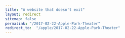 ```yaml
---
title: "A website that doesn't exit"
layout: redirect
sitemap: false
permalink: "/2017-02-22-Apple-Park-Theater"
redirect_to:  "/apple/2017-02-22-Apple-Park-Theater"
---
```

